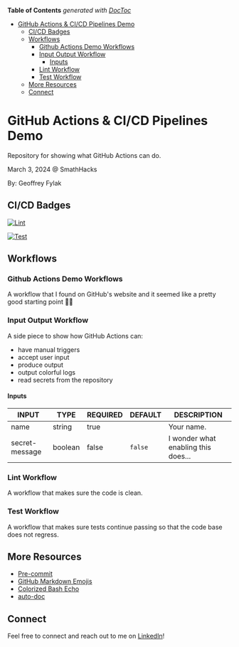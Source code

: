 <!-- START doctoc generated TOC please keep comment here to allow auto update -->
<!-- DON'T EDIT THIS SECTION, INSTEAD RE-RUN doctoc TO UPDATE -->
**Table of Contents**  *generated with [DocToc](https://github.com/thlorenz/doctoc)*

- [GitHub Actions & CI/CD Pipelines Demo](#github-actions--cicd-pipelines-demo)
  - [CI/CD Badges](#cicd-badges)
  - [Workflows](#workflows)
    - [Github Actions Demo Workflows](#github-actions-demo-workflows)
    - [Input Output Workflow](#input-output-workflow)
      - [Inputs](#inputs)
    - [Lint Workflow](#lint-workflow)
    - [Test Workflow](#test-workflow)
  - [More Resources](#more-resources)
  - [Connect](#connect)

<!-- END doctoc generated TOC please keep comment here to allow auto update -->


# GitHub Actions & CI/CD Pipelines Demo

Repository for showing what GitHub Actions can do.

March 3, 2024 @ SmathHacks

By: Geoffrey Fylak

## CI/CD Badges

[![Lint](https://github.com/gefyla/smathhacks-github-actions-demo-2024/actions/workflows/lint.yaml/badge.svg?branch-main)](https://github.com/gefyla/smathhacks-github-actions-demo-2024/actions/workflows/lint.yaml)

[![Test](https://github.com/gefyla/smathhacks-github-actions-demo-2024/actions/workflows/test.yaml/badge.svg?branch-main)](https://github.com/gefyla/smathhacks-github-actions-demo-2024/actions/workflows/test.yaml)

## Workflows

### Github Actions Demo Workflows

A workflow that I found on GitHub's website and it seemed like a pretty good starting point 🤷‍♂️

### Input Output Workflow

A side piece to show how GitHub Actions can:
- have manual triggers
- accept user input
- produce output
- output colorful logs
- read secrets from the repository

#### Inputs

<!-- AUTO-DOC-INPUT:START - Do not remove or modify this section -->

|     INPUT      |  TYPE   | REQUIRED | DEFAULT |             DESCRIPTION             |
|----------------|---------|----------|---------|-------------------------------------|
|      name      | string  |   true   |         |             Your name.              |
| secret-message | boolean |  false   | `false` | I wonder what enabling this does... |

<!-- AUTO-DOC-INPUT:END -->

### Lint Workflow

A workflow that makes sure the code is clean.

### Test Workflow

A workflow that makes sure tests continue passing so that the code base does not regress.

## More Resources

- [Pre-commit](https://pre-commit.com)
- [GitHub Markdown Emojis](https://gist.github.com/rxaviers/7360908)
- [Colorized Bash Echo](https://gist.github.com/stevewithington/b1b620b5bc9252e2c32e2cad35efbf83)
- [auto-doc](https://github.com/tj-actions/auto-doc)


## Connect

Feel free to connect and reach out to me on [LinkedIn](www.linkedin.com/in/geoffrey-fylak-01885b156)!
